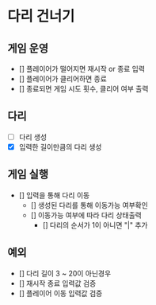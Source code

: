 # 다리 건너기

## 게임 운영
- [] 플레이어가 떨어지면 재시작 or 종료 입력
- [] 플레이어가 클리어하면 종료
- [] 종료되면 게임 시도 횟수, 클리어 여부 출력

## 다리
- [ ] 다리 생성
- [x] 입력한 길이만큼의 다리 생성

## 게임 실행
- [] 입력을 통해 다리 이동
  - [] 생성된 다리를 통해 이동가능 여부확인
  - [] 이동가능 여부에 따라 다리 상태출력
    - [] 다리의 순서가 1이 아니면 "|" 추가

## 예외
- [] 다리 길이 3 ~ 20이 아닌경우
- [] 재시작 종료 입력값 검증
- [] 플레이어 이동 입력값 검증
